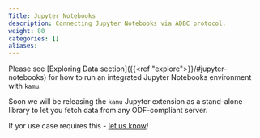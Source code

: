 ```yaml
---
Title: Jupyter Notebooks
description: Connecting Jupyter Notebooks via ADBC protocol.
weight: 80
categories: []
aliases:
---
```


Please see [Exploring Data section]({{<ref "explore">}}/#jupyter-notebooks) for how to run an integrated Jupyter Notebooks environment with `kamu`.

Soon we will be releasing the `kamu` Jupyter extension as a stand-alone library to let you fetch data from any ODF-compliant server.

If yor use case requires this - [let us know](https://github.com/kamu-data/kamu-cli/issues)!
